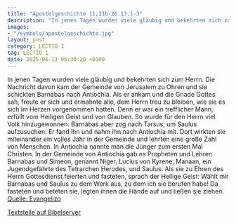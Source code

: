```yaml
---
title: "Apostelgeschichte 11,21b-26.13,1-3"
description: "In jenen Tagen wurden viele gläubig und bekehrten sich zum Herrn. Die Nachricht davon kam der Gemeinde von Jerusalem zu Ohren und sie schickten Barnabas nach Antiochia. Als er ankam und die Gnade Gottes sah, freute er sich und ermahnte alle, dem Herrn treu zu bleiben, wie sie es ...."
images:
- "/symbols/apostelgeschichte.jpg"
layout: post
category: LECTIO 1
tag: LECTIO 1
date: 2025-06-11 06:30:20 +0100
---
```

In jenen Tagen wurden viele gläubig und bekehrten sich zum Herrn.
Die Nachricht davon kam der Gemeinde von Jerusalem zu Ohren und sie schickten Barnabas nach Antiochia.
Als er ankam und die Gnade Gottes sah, freute er sich und ermahnte alle, dem Herrn treu zu bleiben, wie sie es sich im Herzen vorgenommen hatten.<!--more-->
Denn er war ein trefflicher Mann, erfüllt vom Heiligen Geist und von Glauben. So wurde für den Herrn viel Volk hinzugewonnen.
Barnabas aber zog nach Tarsus, um Saulus aufzusuchen.
Er fand ihn und nahm ihn nach Antiochia mit. Dort wirkten sie miteinander ein volles Jahr in der Gemeinde und lehrten eine große Zahl von Menschen. In Antiochia nannte man die Jünger zum ersten Mal Christen.
In der Gemeinde von Antiochia gab es Propheten und Lehrer: Barnabas und Simeon, genannt Niger, Lucius von Kyrene, Manaan, ein Jugendgefährte des Tetrarchen Herodes, und Saulus.
Als sie zu Ehren des Herrn Gottesdienst feierten und fasteten, sprach der Heilige Geist: Wählt mir Barnabas und Saulus zu dem Werk aus, zu dem ich sie berufen habe!
Da fasteten und beteten sie, legten ihnen die Hände auf und ließen sie ziehen.<br>
[Quelle: Evangelizo](https://evangeliumtagfuertag.org/DE/gospel)

[Textstelle auf Bibelserver](https://www.bibleserver.com/EU/Apostelgeschichte11,21b-26.13,1-3)
